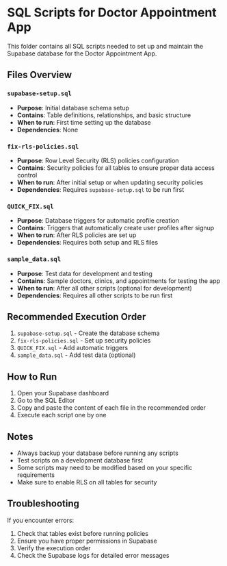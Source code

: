 # SQL Scripts for Doctor Appointment App

This folder contains all SQL scripts needed to set up and maintain the Supabase database for the Doctor Appointment App.

## Files Overview

### `supabase-setup.sql`
- **Purpose**: Initial database schema setup
- **Contains**: Table definitions, relationships, and basic structure
- **When to run**: First time setting up the database
- **Dependencies**: None

### `fix-rls-policies.sql`
- **Purpose**: Row Level Security (RLS) policies configuration
- **Contains**: Security policies for all tables to ensure proper data access control
- **When to run**: After initial setup or when updating security policies
- **Dependencies**: Requires `supabase-setup.sql` to be run first

### `QUICK_FIX.sql`
- **Purpose**: Database triggers for automatic profile creation
- **Contains**: Triggers that automatically create user profiles after signup
- **When to run**: After RLS policies are set up
- **Dependencies**: Requires both setup and RLS files

### `sample_data.sql`
- **Purpose**: Test data for development and testing
- **Contains**: Sample doctors, clinics, and appointments for testing the app
- **When to run**: After all other scripts (optional for development)
- **Dependencies**: Requires all other scripts to be run first

## Recommended Execution Order

1. `supabase-setup.sql` - Create the database schema
2. `fix-rls-policies.sql` - Set up security policies
3. `QUICK_FIX.sql` - Add automatic triggers
4. `sample_data.sql` - Add test data (optional)

## How to Run

1. Open your Supabase dashboard
2. Go to the SQL Editor
3. Copy and paste the content of each file in the recommended order
4. Execute each script one by one

## Notes

- Always backup your database before running any scripts
- Test scripts on a development database first
- Some scripts may need to be modified based on your specific requirements
- Make sure to enable RLS on all tables for security

## Troubleshooting

If you encounter errors:
1. Check that tables exist before running policies
2. Ensure you have proper permissions in Supabase
3. Verify the execution order
4. Check the Supabase logs for detailed error messages
